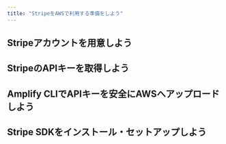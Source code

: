 ```yaml
---
title: "StripeをAWSで利用する準備をしよう"
---
```

## Stripeアカウントを用意しよう
## StripeのAPIキーを取得しよう
## Amplify CLIでAPIキーを安全にAWSへアップロードしよう
## Stripe SDKをインストール・セットアップしよう